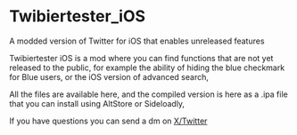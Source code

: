 # Twibiertester_iOS
A modded version of Twitter for iOS that enables unreleased features

Twibiertester iOS is a mod where you can find functions that are not yet released to the public, for example the ability of hiding the blue checkmark for Blue users, or the iOS version of advanced search,

All the files are available here, and the compiled version is here as a .ipa file that you can install using AltStore or Sideloadly,

If you have questions you can send a dm on [X/Twitter](https://x.com/biertester)

